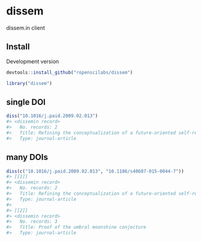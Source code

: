 dissem
======



dissem.in client

## Install

Development version


```r
devtools::install_github("ropenscilabs/dissem")
```


```r
library("dissem")
```

## single DOI


```r
diss("10.1016/j.paid.2009.02.013")
#> <dissemin record>
#>   No. records: 2
#>   Title: Refining the conceptualization of a future-oriented self-regulatory behavior: Proactive coping
#>   Type: journal-article
```

## many DOIs


```r
diss(c("10.1016/j.paid.2009.02.013", "10.1186/s40687-015-0044-7"))
#> [[1]]
#> <dissemin record>
#>   No. records: 2
#>   Title: Refining the conceptualization of a future-oriented self-regulatory behavior: Proactive coping
#>   Type: journal-article
#> 
#> [[2]]
#> <dissemin record>
#>   No. records: 3
#>   Title: Proof of the umbral moonshine conjecture
#>   Type: journal-article
```
